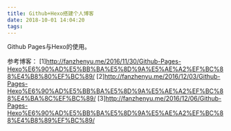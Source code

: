 ```yaml
---
title: Github+Hexo搭建个人博客
date: 2018-10-01 14:04:20
tags:
---
```

   Github Pages与Hexo的使用。
<!--more-->
参考博客：
[1]http://fanzhenyu.me/2016/11/30/Github-Pages-Hexo%E6%90%AD%E5%BB%BA%E5%8D%9A%E5%AE%A2%EF%BC%88%E4%B8%80%EF%BC%89/
[2]http://fanzhenyu.me/2016/12/03/Github-Pages-Hexo%E6%90%AD%E5%BB%BA%E5%8D%9A%E5%AE%A2%EF%BC%88%E4%BA%8C%EF%BC%89/
[3]http://fanzhenyu.me/2016/12/06/Github-Pages-Hexo%E6%90%AD%E5%BB%BA%E5%8D%9A%E5%AE%A2%EF%BC%88%E4%B8%89%EF%BC%89/